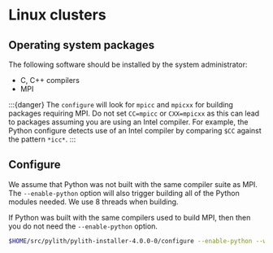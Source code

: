 # Linux clusters

## Operating system packages

The following software should be installed by the system administrator:

* C, C++ compilers
* MPI

:::{danger}
The `configure` will look for `mpicc` and `mpicxx` for building packages requiring MPI. Do not set `CC=mpicc` or `CXX=mpicxx` as this can lead to packages assuming you are using an Intel compiler. For example, the Python configure detects use of an Intel compiler by comparing `$CC` against the pattern `*icc*`.
:::

## Configure

We assume that Python was not built with the same compiler suite as MPI. The `--enable-python` option will also trigger building all of the Python modules needed. We use 8 threads when building.

If Python was built with the same compilers used to build MPI, then then you do not need the `--enable-python` option.

```bash
$HOME/src/pylith/pylith-installer-4.0.0-0/configure --enable-python --with-make-threads=8 --prefix=$HOME/pylith
```
